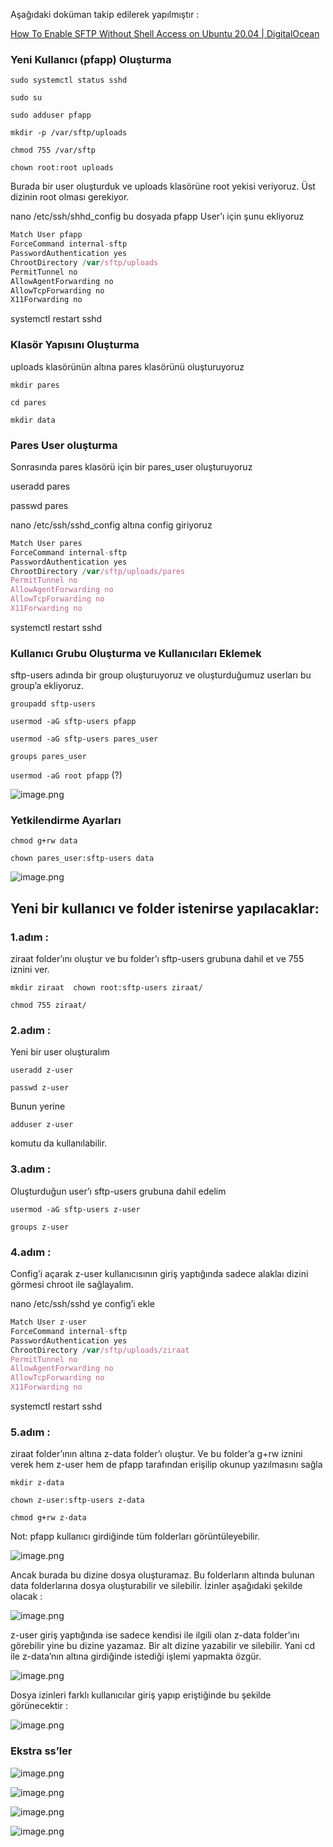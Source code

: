 Aşağıdaki doküman takip edilerek yapılmıştır : 

[How To Enable SFTP Without Shell Access on Ubuntu 20.04 | DigitalOcean](https://www.digitalocean.com/community/tutorials/how-to-enable-sftp-without-shell-access-on-ubuntu-20-04)

### Yeni Kullanıcı (pfapp) Oluşturma

`sudo systemctl status sshd` 

`sudo su` 

`sudo adduser pfapp` 

`mkdir -p /var/sftp/uploads`

`chmod 755 /var/sftp` 

`chown root:root uploads` 

Burada bir user oluşturduk ve uploads klasörüne root yekisi veriyoruz. Üst dizinin root olması gerekiyor.

nano /etc/ssh/shhd_config bu dosyada pfapp User’ı için şunu ekliyoruz

```jsx
Match User pfapp
ForceCommand internal-sftp
PasswordAuthentication yes
ChrootDirectory /var/sftp/uploads
PermitTunnel no
AllowAgentForwarding no
AllowTcpForwarding no
X11Forwarding no

```

systemctl restart sshd 

### Klasör Yapısını Oluşturma

uploads klasörünün altına pares klasörünü oluşturuyoruz

`mkdir pares` 

`cd pares` 

`mkdir data` 

### Pares User oluşturma

Sonrasında pares klasörü için bir pares_user oluşturuyoruz

useradd pares

passwd pares 

nano /etc/ssh/sshd_config altına config giriyoruz

```jsx
Match User pares
ForceCommand internal-sftp
PasswordAuthentication yes
ChrootDirectory /var/sftp/uploads/pares
PermitTunnel no
AllowAgentForwarding no
AllowTcpForwarding no
X11Forwarding no
```

systemctl restart sshd

### Kullanıcı Grubu Oluşturma ve Kullanıcıları Eklemek

sftp-users adında bir group oluşturuyoruz ve oluşturduğumuz userları bu group’a ekliyoruz.

`groupadd sftp-users` 

`usermod -aG sftp-users pfapp`

`usermod -aG sftp-users pares_user`

`groups pares_user`

`usermod -aG root pfapp` (?)

![image.png](attachment:dd490feb-23d0-4d6a-b7be-80b7ba438688:image.png)

### Yetkilendirme Ayarları

`chmod g+rw data`

`chown pares_user:sftp-users data`

![image.png](attachment:fe94ae72-02a5-46a9-ba27-8112f918845d:image.png)

## Yeni bir kullanıcı ve folder istenirse yapılacaklar:

### 1.adım :

ziraat folder’ını oluştur ve bu folder’ı sftp-users grubuna dahil et ve 755 iznini ver. 

`mkdir ziraat 
 chown root:sftp-users ziraat/`

`chmod 755 ziraat/` 

### 2.adım :

Yeni bir user oluşturalım 

`useradd z-user`

`passwd z-user`

Bunun yerine 

`adduser z-user` 

komutu da kullanılabilir. 

### 3.adım :

Oluşturduğun user’ı sftp-users grubuna dahil edelim

`usermod -aG sftp-users z-user`

`groups z-user`

### 4.adım :

Config’i açarak z-user kullanıcısının giriş yaptığında sadece alaklaı dizini görmesi chroot ile sağlayalım.

nano /etc/ssh/sshd ye config’i ekle

```jsx
Match User z-user
ForceCommand internal-sftp
PasswordAuthentication yes
ChrootDirectory /var/sftp/uploads/ziraat
PermitTunnel no
AllowAgentForwarding no
AllowTcpForwarding no
X11Forwarding no
```

systemctl restart sshd 

### 5.adım :

ziraat folder’ının altına z-data folder’ı oluştur. Ve bu folder’a g+rw iznini verek hem z-user hem de pfapp tarafından erişilip okunup yazılmasını sağla

`mkdir z-data`

`chown z-user:sftp-users z-data`

`chmod g+rw z-data`

Not: pfapp kullanıcı girdiğinde tüm folderları görüntüleyebilir. 

![image.png](attachment:5adeefe4-80a6-4edd-939b-fa23d5804afc:image.png)

Ancak burada bu dizine dosya oluşturamaz. Bu folderların altında bulunan data folderlarına dosya oluşturabilir ve silebilir.  İzinler aşağıdaki şekilde olacak : 

![image.png](attachment:c1c810c6-adbf-4717-a138-7f62697a99d1:image.png)

z-user giriş yaptığında ise sadece kendisi ile ilgili olan z-data folder’ını görebilir yine bu dizine yazamaz. Bir alt dizine yazabilir ve silebilir. Yani cd ile z-data’nın altına girdiğinde istediği işlemi yapmakta özgür. 

![image.png](attachment:838b58ff-eccd-4016-b979-5f394ffc1221:image.png)

Dosya izinleri farklı kullanıcılar giriş yapıp eriştiğinde bu şekilde görünecektir : 

![image.png](attachment:92b626a6-ccbd-4460-9377-4ec0b345dd9e:image.png)

### Ekstra ss’ler

![image.png](attachment:a046692e-38c1-41ff-b920-efabe5e31b0d:image.png)

![image.png](attachment:d462c13a-75a4-4f76-8655-0b5949e56be5:image.png)

![image.png](attachment:43a1c6df-501d-4350-9f66-186bc3eab4da:image.png)

![image.png](attachment:c60c88de-c41d-4763-80fe-b64258938870:image.png)
